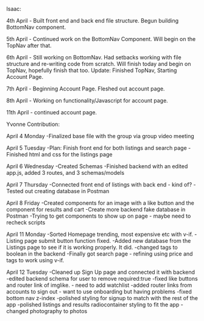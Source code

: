 Isaac:

4th April - Built front end and back end file structure. Begun building BottomNav component.

5th April - Continued work on the BottomNav Component. Will begin on the TopNav after that.

6th April - Still working on BottomNav. Had setbacks working with file structure and re-writing code from scratch. Will finish today
and begin on TopNav, hopefully finish that too. Update: Finished TopNav, Starting Account Page.

7th April - Beginning Account Page. Fleshed out account page.

8th April - Working on functionality/Javascript for account page.

11th April - continued account page.

Yvonne Contribution:

April 4 Monday
-Finalized base file with the group via group video meeting

April 5 Tuesday
-Plan: Finish front end for both listings and search page
-Finished html and css for the listings page

April 6 Wednesday
-Created Schemas
-Finished backend with an edited app.js, added 3 routes, and 3 schemas/models

April 7 Thursday
-Connected front end of listings with back end - kind of?
-Tested out creating database in Postman

April 8 Friday
-Created components for an image with a like button and the component for results and cart
-Create more backend fake database in Postman
-Trying to get components to show up on page - maybe need to recheck scripts

April 11 Monday
-Sorted Homepage trending, most expensive etc with v-if.
-Listing page submit button function fixed.
-Added new database from the Listings page to see if it is working properly. It did.
-changed tags to boolean in the backend
-Finally got search page - refining using price and tags to work using v-if.

April 12 Tuesday
-Cleaned up Sign Up page and connected it with backend
-edited backend schema for user to remove required:true
-fixed like buttons and router link of imglike. -  need to add watchlist
-added router links from accounts to sign out - want to use onboarding but having problems
-fixed bottom nav z-index
-polished styling for signup to match with the rest of the app
-polished listings and results radiocontainer styling to fit the app 
-changed photography to photos

